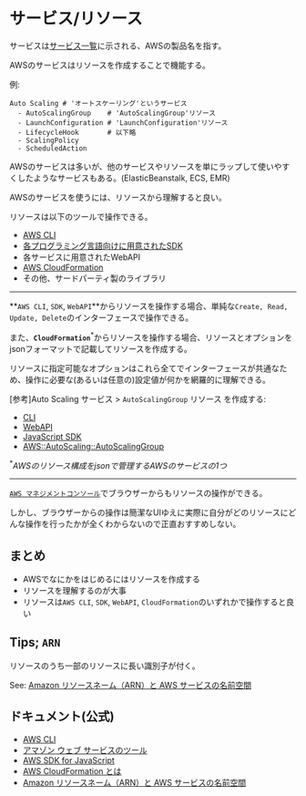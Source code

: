 # サービス/リソース


サービスは[サービス一覧](http://aws.amazon.com/jp/about-aws/global-infrastructure/regional-product-services/)に示される、AWSの製品名を指す。

AWSのサービスはリソースを作成することで機能する。

例:

```
Auto Scaling # 'オートスケーリング'というサービス
  - AutoScalingGroup    # 'AutoScalingGroup'リソース
  - LaunchConfiguration # 'LaunchConfiguration'リソース
  - LifecycleHook       # 以下略
  - ScalingPolicy
  - ScheduledAction
```

AWSのサービスは多いが、他のサービスやリソースを単にラップして使いやすくしたようなサービスもある。(ElasticBeanstalk, ECS, EMR)

AWSのサービスを使うには、リソースから理解すると良い。

リソースは以下のツールで操作できる。

- [AWS CLI](http://docs.aws.amazon.com/cli/latest/index.html)
- [各プログラミング言語向けに用意されたSDK](https://aws.amazon.com/jp/tools/)
- 各サービスに用意されたWebAPI
- [AWS CloudFormation](https://docs.aws.amazon.com/ja_jp/AWSCloudFormation/latest/UserGuide/Welcome.html)
- その他、サードパーティ製のライブラリ

---

**`AWS CLI`, `SDK`, `WebAPI`**からリソースを操作する場合、単純な`Create, Read, Update, Delete`のインターフェースで操作できる。

また、**`CloudFormation`**<sup>*</sup>からリソースを操作する場合、リソースとオプションをjsonフォーマットで記載してリソースを作成する。

リソースに指定可能なオプションはこれら全てでインターフェースが共通なため、操作に必要な(あるいは任意の)設定値が何かを網羅的に理解できる。

[参考]Auto Scaling サービス > `AutoScalingGroup` リソース を作成する:

- [CLI](http://docs.aws.amazon.com/cli/latest/reference/autoscaling/create-auto-scaling-group.html)
- [WebAPI](http://docs.aws.amazon.com/ja_jp/AutoScaling/latest/APIReference/API_CreateAutoScalingGroup.html)
- [JavaScript SDK](http://docs.aws.amazon.com/AWSJavaScriptSDK/latest/AWS/AutoScaling.html#createAutoScalingGroup-property)
- [AWS::AutoScaling::AutoScalingGroup](https://docs.aws.amazon.com/ja_jp/AWSCloudFormation/latest/UserGuide/aws-properties-as-group.html)

<sup>*</sup>_AWSのリソース構成をjsonで管理するAWSのサービスの1つ_

---

[`AWS マネジメントコンソール`](https://aws.amazon.com/jp/console/)でブラウザーからもリソースの操作ができる。

しかし、ブラウザーからの操作は簡潔なUIゆえに実際に自分がどのリソースにどんな操作を行ったかが全くわからないので正直おすすめしない。

## まとめ

- AWSでなにかをはじめるにはリソースを作成する
- リソースを理解するのが大事
- リソースは`AWS CLI`, `SDK`, `WebAPI`, `CloudFormation`のいずれかで操作すると良い

## Tips; `ARN`

リソースのうち一部のリソースに長い識別子が付く。

See: [Amazon リソースネーム（ARN）と AWS サービスの名前空間](https://docs.aws.amazon.com/ja_jp/general/latest/gr/aws-arns-and-namespaces.html#arn-syntax-autoscaling)

## ドキュメント(公式)
- [AWS CLI](http://docs.aws.amazon.com/cli/latest/index.html)
- [アマゾン ウェブ サービスのツール](https://aws.amazon.com/jp/tools/)
- [AWS SDK for JavaScript](http://docs.aws.amazon.com/AWSJavaScriptSDK/latest/index.html)
- [AWS CloudFormation とは](http://docs.aws.amazon.com/ja_jp/AWSCloudFormation/latest/UserGuide/Welcome.html)
- [Amazon リソースネーム（ARN）と AWS サービスの名前空間](https://docs.aws.amazon.com/ja_jp/general/latest/gr/aws-arns-and-namespaces.html#arn-syntax-autoscaling)
